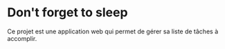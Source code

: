 # Don't forget to sleep

Ce projet est une application web qui permet de gérer sa liste de tâches à accomplir.
